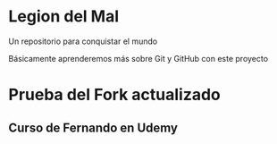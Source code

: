 # Legion del Mal
Un repositorio para conquistar el mundo

Básicamente aprenderemos más sobre Git y GitHub con este proyecto


# Prueba del Fork actualizado


## Curso de Fernando en Udemy
